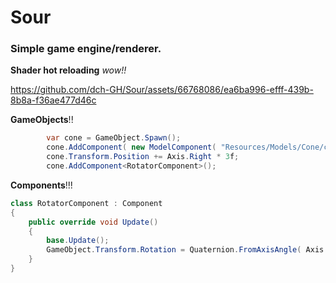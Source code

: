 # Sour
### Simple game engine/renderer.

**Shader hot reloading** *wow!!*

https://github.com/dch-GH/Sour/assets/66768086/ea6ba996-efff-439b-8b8a-f36ae477d46c

**GameObjects**!!
```cs
		var cone = GameObject.Spawn();
		cone.AddComponent( new ModelComponent( "Resources/Models/Cone/cone.obj", new Material( fragShaderPath: "Resources/Shaders/frag.glsl" ) ) );
		cone.Transform.Position += Axis.Right * 3f;
		cone.AddComponent<RotatorComponent>();
```

**Components**!!!
```cs
class RotatorComponent : Component
{
	public override void Update()
	{
		base.Update();
		GameObject.Transform.Rotation = Quaternion.FromAxisAngle( Axis.Up + Axis.Forward * 0.5f, Time.Elapsed );
	}
}
```
